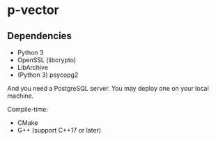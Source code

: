 # p-vector
<!--
Maintain your own .deb repository now!
Scanning packages, generating `Packages`, `Contents-*` and `Release`, all in one.

Multi repository, finding potential file collisions, checking shared object compatibilities and more integrity checking features is coming.
-->

## Dependencies
- Python 3
- OpenSSL (libcrypto)
- LibArchive
- (Python 3) psycopg2

And you need a PostgreSQL server. You may deploy one on your local machine.

Compile-time:
- CMake
- G++ (support C++17 or later)
